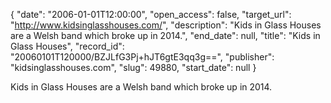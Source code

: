 {
  "date": "2006-01-01T12:00:00", 
  "open_access": false, 
  "target_url": "http://www.kidsinglasshouses.com/", 
  "description": "Kids in Glass Houses are a Welsh band which broke up in 2014.", 
  "end_date": null, 
  "title": "Kids in Glass Houses", 
  "record_id": "20060101T120000/BZJLfG3Pj+hJT6gtE3qq3g==", 
  "publisher": "kidsinglasshouses.com", 
  "slug": 49880, 
  "start_date": null
}

Kids in Glass Houses are a Welsh band which broke up in 2014.